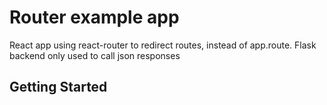 # Router example app
React app using react-router to redirect routes, instead of app.route. Flask backend only used to call json responses

## Getting Started
